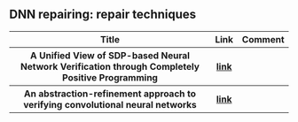 <head>
  <meta charset="utf-8">

  <meta name="description" content="DNN Verification and Testing: Attacking Techniques">
  <meta name="author" content="SitePoint">

  <link rel="stylesheet" href="css/styles.css?v=1.0">

  <!--[if lt IE 9]>
    <script src="https://cdnjs.cloudflare.com/ajax/libs/html5shiv/3.7.3/html5shiv.js"></script>
  <![endif]-->
</head>
<body>
  
  <h2>DNN repairing: repair techniques </h2>
  
<table class="tg">

  <tr>
    <th class="tg-yw4l"> Title </th> 
    <th> Link </th>    
    <th class="tg-yw4l"> Comment </th> 
  </tr>
  
  <tr>
    <th class="tg-yw4l"> A Unified View of SDP-based Neural Network Verification through Completely Positive Programming </th> 
    <th> <a href="https://proceedings.mlr.press/v151/brown22b/brown22b.pdf">link</a> </th>    
    <th class="tg-yw4l"></th>   
  </tr>

  <tr>
    <th class="tg-yw4l"> An abstraction-refinement approach to verifying convolutional neural networks </th> 
    <th> <a href="https://arxiv.org/pdf/2201.01978">link</a> </th>    
    <th class="tg-yw4l"></th>   
  </tr>
